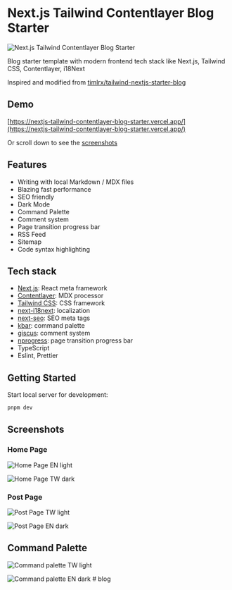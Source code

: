 # Next.js Tailwind Contentlayer Blog Starter

![Next.js Tailwind Contentlayer Blog Starter](/docs/cover-image.png)

Blog starter template with modern frontend tech stack like Next.js, Tailwind CSS, Contentlayer, i18Next

Inspired and modified from [timlrx/tailwind-nextjs-starter-blog](https://github.com/timlrx/tailwind-nextjs-starter-blog)

## Demo

[https://nextjs-tailwind-contentlayer-blog-starter.vercel.app/](https://nextjs-tailwind-contentlayer-blog-starter.vercel.app/)

Or scroll down to see the [screenshots](#screenshots)

## Features

- Writing with local Markdown / MDX files
- Blazing fast performance
- SEO friendly
- Dark Mode
- Command Palette
- Comment system
- Page transition progress bar
- RSS Feed
- Sitemap
- Code syntax highlighting

## Tech stack

- [Next.js](https://nextjs.org/): React meta framework
- [Contentlayer](https://github.com/contentlayerdev/contentlayer): MDX processor
- [Tailwind CSS](https://tailwindcss.com/): CSS framework
- [next-i18next](https://github.com/i18next/next-i18next): localization
- [next-seo](https://github.com/garmeeh/next-seo#news-article): SEO meta tags
- [kbar](https://github.com/timc1/kbar): command palette
- [giscus](https://github.com/giscus/giscus): comment system
- [nprogress](https://github.com/rstacruz/nprogress): page transition progress bar
- TypeScript
- Eslint, Prettier

## Getting Started

Start local server for development:

```bash
pnpm dev
```

## Screenshots

### Home Page

![Home Page EN light](docs/home-page-en-light.jpg)

![Home Page TW dark](docs/home-page-tw-dark.jpg)

### Post Page

![Post Page TW light](docs/post-page-tw-light.jpg)

![Post Page EN dark](docs/post-page-en-dark.jpg)

## Command Palette

![Command palette TW light](docs/command-palette-tw-light.jpg)

![Command palette EN dark](docs/command-palette-en-dark.jpg)
#   b l o g  
 